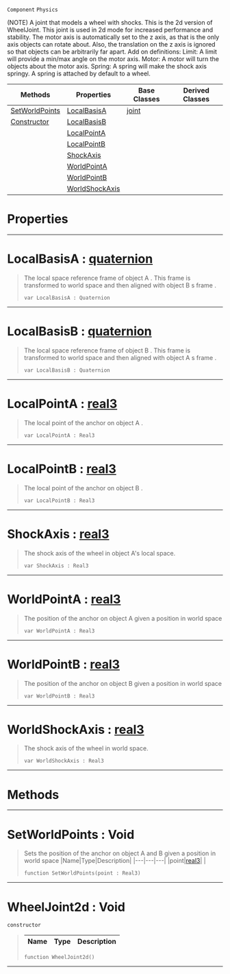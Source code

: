  `Component` `Physics`



(NOTE) A joint that models a wheel with shocks. This is the 2d version of WheelJoint. This joint is used in 2d mode for increased performance and stability. The motor axis is automatically set to the z axis, as that is the only axis objects can rotate about. Also, the translation on the z axis is ignored so that objects can be arbitrarily far apart. Add on definitions: Limit: A limit will provide a min/max angle on the motor axis. Motor: A motor will turn the objects about the motor axis. Spring: A spring will make the shock axis springy. A spring is attached by default to a wheel.

|Methods|Properties|Base Classes|Derived Classes|
|---|---|---|---|
|[ SetWorldPoints](https://github.com/ZilchEngine/ZilchDocs/blob/master/code_reference/class_reference/wheeljoint2d.markdown#setworldpoints-void)|[ LocalBasisA](https://github.com/ZilchEngine/ZilchDocs/blob/master/code_reference/class_reference/wheeljoint2d.markdown#localbasisa-zilch-engine)|[joint](https://github.com/ZilchEngine/ZilchDocs/blob/master/code_reference/class_reference/joint.markdown)| |
|[ Constructor](https://github.com/ZilchEngine/ZilchDocs/blob/master/code_reference/class_reference/wheeljoint2d.markdown#wheeljoint2d-void)|[ LocalBasisB](https://github.com/ZilchEngine/ZilchDocs/blob/master/code_reference/class_reference/wheeljoint2d.markdown#localbasisb-zilch-engine)| | |
| |[ LocalPointA](https://github.com/ZilchEngine/ZilchDocs/blob/master/code_reference/class_reference/wheeljoint2d.markdown#localpointa-zilch-engine)| | |
| |[ LocalPointB](https://github.com/ZilchEngine/ZilchDocs/blob/master/code_reference/class_reference/wheeljoint2d.markdown#localpointb-zilch-engine)| | |
| |[ ShockAxis](https://github.com/ZilchEngine/ZilchDocs/blob/master/code_reference/class_reference/wheeljoint2d.markdown#shockaxis-zilch-engine-do)| | |
| |[ WorldPointA](https://github.com/ZilchEngine/ZilchDocs/blob/master/code_reference/class_reference/wheeljoint2d.markdown#worldpointa-zilch-engine)| | |
| |[ WorldPointB](https://github.com/ZilchEngine/ZilchDocs/blob/master/code_reference/class_reference/wheeljoint2d.markdown#worldpointb-zilch-engine)| | |
| |[ WorldShockAxis](https://github.com/ZilchEngine/ZilchDocs/blob/master/code_reference/class_reference/wheeljoint2d.markdown#worldshockaxis-zilch-engi)| | |


 #  Properties


---  
 #  LocalBasisA : [quaternion](https://github.com/ZilchEngine/ZilchDocs/blob/master/code_reference/nada_base_types/quaternion.markdown)

> The local space reference frame of object A . This frame is transformed to world space and then aligned with object B s frame . 
> ``` lang=cpp, name=Nada
> var LocalBasisA : Quaternion


---  
 #  LocalBasisB : [quaternion](https://github.com/ZilchEngine/ZilchDocs/blob/master/code_reference/nada_base_types/quaternion.markdown)

> The local space reference frame of object B . This frame is transformed to world space and then aligned with object A s frame . 
> ``` lang=cpp, name=Nada
> var LocalBasisB : Quaternion


---  
 #  LocalPointA : [real3](https://github.com/ZilchEngine/ZilchDocs/blob/master/code_reference/nada_base_types/real3.markdown)

> The local point of the anchor on object A . 
> ``` lang=cpp, name=Nada
> var LocalPointA : Real3


---  
 #  LocalPointB : [real3](https://github.com/ZilchEngine/ZilchDocs/blob/master/code_reference/nada_base_types/real3.markdown)

> The local point of the anchor on object B . 
> ``` lang=cpp, name=Nada
> var LocalPointB : Real3


---  
 #  ShockAxis : [real3](https://github.com/ZilchEngine/ZilchDocs/blob/master/code_reference/nada_base_types/real3.markdown)

> The shock axis of the wheel in object A's local space.
> ``` lang=cpp, name=Nada
> var ShockAxis : Real3


---  
 #  WorldPointA : [real3](https://github.com/ZilchEngine/ZilchDocs/blob/master/code_reference/nada_base_types/real3.markdown)

> The position of the anchor on object A given a position in world space 
> ``` lang=cpp, name=Nada
> var WorldPointA : Real3


---  
 #  WorldPointB : [real3](https://github.com/ZilchEngine/ZilchDocs/blob/master/code_reference/nada_base_types/real3.markdown)

> The position of the anchor on object B given a position in world space 
> ``` lang=cpp, name=Nada
> var WorldPointB : Real3


---  
 #  WorldShockAxis : [real3](https://github.com/ZilchEngine/ZilchDocs/blob/master/code_reference/nada_base_types/real3.markdown)

> The shock axis of the wheel in world space.
> ``` lang=cpp, name=Nada
> var WorldShockAxis : Real3


---  
 #  Methods


---  
 #  SetWorldPoints : Void

> Sets the position of the anchor on object A and B given a position in world space 
> |Name|Type|Description|
> |---|---|---|
> |point|[real3](https://github.com/ZilchEngine/ZilchDocs/blob/master/code_reference/nada_base_types/real3.markdown)| |
> ``` lang=cpp, name=Nada
> function SetWorldPoints(point : Real3)
> ``` 


---  
 #  WheelJoint2d : Void

 `constructor`

> 
> |Name|Type|Description|
> |---|---|---|
> ``` lang=cpp, name=Nada
> function WheelJoint2d()
> ``` 


---  
 

 